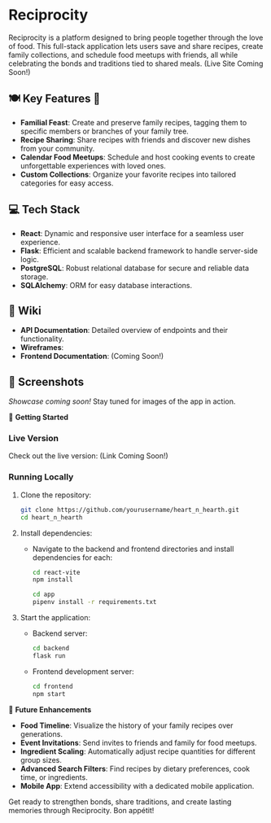 # Reciprocity

Reciprocity is a platform designed to bring people together through the love of food. This full-stack application lets users save and share recipes, create family collections, and schedule food meetups with friends, all while celebrating the bonds and traditions tied to shared meals. (Live Site Coming Soon!)

## 🍽️ **Key Features** 🥘

- **Familial Feast**: Create and preserve family recipes, tagging them to specific members or branches of your family tree.
- **Recipe Sharing**: Share recipes with friends and discover new dishes from your community.
- **Calendar Food Meetups**: Schedule and host cooking events to create unforgettable experiences with loved ones.
- **Custom Collections**: Organize your favorite recipes into tailored categories for easy access.

## 💻 **Tech Stack**

- **React**: Dynamic and responsive user interface for a seamless user experience.
- **Flask**: Efficient and scalable backend framework to handle server-side logic.
- **PostgreSQL**: Robust relational database for secure and reliable data storage.
- **SQLAlchemy**: ORM for easy database interactions.

## 📘 **Wiki**

- **API Documentation**: Detailed overview of endpoints and their functionality.
- **Wireframes**:
- **Frontend Documentation**: (Coming Soon!)

## 📸 **Screenshots**

_Showcase coming soon!_ Stay tuned for images of the app in action.

🚀 **Getting Started**

### Live Version

Check out the live version: (Link Coming Soon!)

### Running Locally

1. Clone the repository:

   ```bash
   git clone https://github.com/yourusername/heart_n_hearth.git
   cd heart_n_hearth
   ```

2. Install dependencies:

   - Navigate to the backend and frontend directories and install dependencies for each:

     ```bash
     cd react-vite
     npm install
     ```

     ```bash
     cd app
     pipenv install -r requirements.txt
     ```

3. Start the application:
   - Backend server:
     ```bash
     cd backend
     flask run
     ```
   - Frontend development server:
     ```bash
     cd frontend
     npm start
     ```

🌟 **Future Enhancements**

- **Food Timeline**: Visualize the history of your family recipes over generations.
- **Event Invitations**: Send invites to friends and family for food meetups.
- **Ingredient Scaling**: Automatically adjust recipe quantities for different group sizes.
- **Advanced Search Filters**: Find recipes by dietary preferences, cook time, or ingredients.
- **Mobile App**: Extend accessibility with a dedicated mobile application.

Get ready to strengthen bonds, share traditions, and create lasting memories through Reciprocity. Bon appétit!
